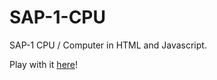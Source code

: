 # SAP-1-CPU
SAP-1 CPU / Computer in HTML and Javascript.

Play with it [here](http://ellisgl.github.io/SAP-1-CPU/)!